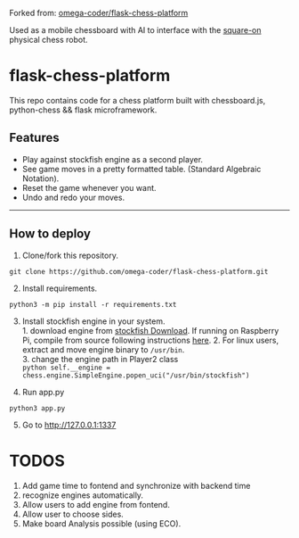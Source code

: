 Forked from: [omega-coder/flask-chess-platform](https://github.com/omega-coder/flask-chess-platform)

Used as a mobile chessboard with AI to interface with the [square-on](https://github.com/baranusluel/square-on)
physical chess robot.


# flask-chess-platform


This repo contains code for a chess platform built with chessboard.js, python-chess && flask microframework.

## Features

- Play against stockfish engine as a second player.
- See game moves in a pretty formatted table. (Standard Algebraic Notation).
- Reset the game whenever you want.
- Undo and redo your moves.

----------------------------------------------

## How to deploy

1. Clone/fork this repository.

```
git clone https://github.com/omega-coder/flask-chess-platform.git
```

2. Install requirements.

```
python3 -m pip install -r requirements.txt
```

3. Install stockfish engine in your system.  
        1. download engine from [stockfish Download](https://stockfishchess.org/download/). If running on Raspberry Pi, compile from source following instructions [here](http://talkchess.com/forum3/viewtopic.php?t=70280).
        2. For linux users, extract and move engine binary to `/usr/bin`.  
        3. change the engine path in Player2 class  
              ```python
              self.__engine = chess.engine.SimpleEngine.popen_uci("/usr/bin/stockfish")
              ```

4. Run app.py
```
python3 app.py
```

5. Go to http://127.0.0.1:1337

# TODOS
1. Add game time to fontend and synchronize with backend time
2. recognize engines automatically.
3. Allow users to add engine from fontend.
4. Allow user to choose sides.
5. Make board Analysis possible (using ECO). 

